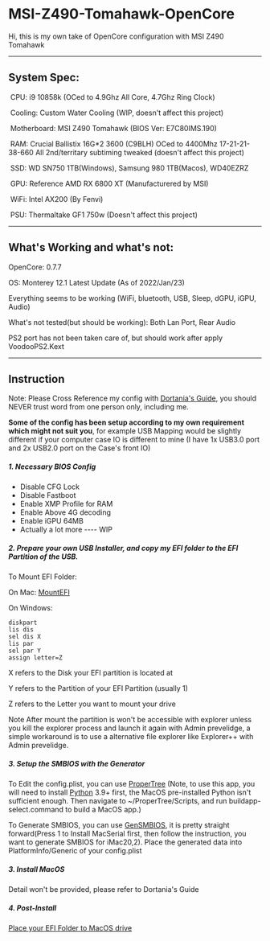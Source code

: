 # MSI-Z490-Tomahawk-OpenCore

Hi, this is my own take of OpenCore configuration with MSI Z490 Tomahawk

------------

## System Spec:

​	CPU: 				 i9 10858k (OCed to 4.9Ghz All Core, 4.7Ghz Ring Clock)

​	Cooling: 		   Custom Water Cooling (WIP, doesn't affect this project)

​	Motherboard:  MSI Z490 Tomahawk (BIOS Ver: E7C80IMS.190)

​	RAM:				  Crucial Ballistix 16G*2 3600 (C9BLH) OCed to 4400Mhz 17-21-21-38-660 All 2nd/territary subtiming tweaked (doesn't affect this project)

​	SSD:					WD SN750 1TB(Windows), Samsung 980 1TB(Macos), WD40EZRZ

​	GPU:					Reference AMD RX 6800 XT (Manufacturered by MSI)

​	WiFi:					Intel AX200 (By Fenvi)

​	PSU:					Thermaltake GF1 750w (Doesn't affect this project)

-------

## What's Working and what's not:

OpenCore: 0.7.7

OS: Monterey 12.1 Latest Update (As of 2022/Jan/23)

Everything seems to be working (WiFi, bluetooth, USB, Sleep, dGPU, iGPU, Audio)

What's not tested(but should be working): Both Lan Port, Rear Audio

PS2 port has not been taken care of, but should work after apply VoodooPS2.Kext

----------------

## Instruction

Note: Please Cross Reference my config with [Dortania's Guide](https://dortania.github.io/OpenCore-Install-Guide/), you should NEVER trust word from one person only, including me.

**Some of the config has been setup according to my own requirement which might not suit you**, for example USB Mapping would be slightly different if your computer case IO is different to mine (I have 1x USB3.0 port and 2x USB2.0 port on the Case's front IO)

##### 1.  Necessary BIOS Config

- Disable CFG Lock
- Disable Fastboot
- Enable XMP Profile for RAM
- Enable Above 4G decoding
- Enable iGPU 64MB
- Actually a lot more ---- WIP

##### 2. Prepare your own USB Installer, and copy my EFI folder to the EFI Partition of the USB. 

To Mount EFI Folder:

On Mac: [MountEFI](https://github.com/corpnewt/MountEFI) 

On Windows: 

    diskpart
    lis dis
    sel dis X
    lis par
    sel par Y
    assign letter=Z

X refers to the Disk your EFI partition is located at

Y refers to the Partition of your EFI Partition (usually 1)

Z refers to the Letter you want to mount your drive

Note After mount the partition is won't be accessible with explorer unless you kill the explorer process and launch it again with Admin prevelidge, a simple workaround is to use a alternative file explorer like Explorer++ with Admin prevelidge.

##### 3. Setup the SMBIOS with the Generator

To Edit the config.plist, you can use [ProperTree](https://github.com/corpnewt/ProperTree) (Note, to use this app, you will need to install [Python](https://www.python.org/downloads/) 3.9+ first, the MacOS pre-installed Python isn't sufficient enough. Then navigate to ~/ProperTree/Scripts, and run buildapp-select.command to build a MacOS app.)

To Generate SMBIOS, you can use [GenSMBIOS](https://github.com/corpnewt/GenSMBIOS), it is pretty straight forward(Press 1 to Install MacSerial first, then follow the instruction, you want to generate SMBIOS for iMac20,2). Place the generated data into PlatformInfo/Generic of your config.plist

##### 3. Install MacOS 

Detail won't be provided, please refer to Dortania's Guide

##### 4. Post-Install

[Place your EFI Folder to MacOS drive](https://dortania.github.io/OpenCore-Post-Install/universal/oc2hdd.html#grabbing-opencore-off-the-usb)



